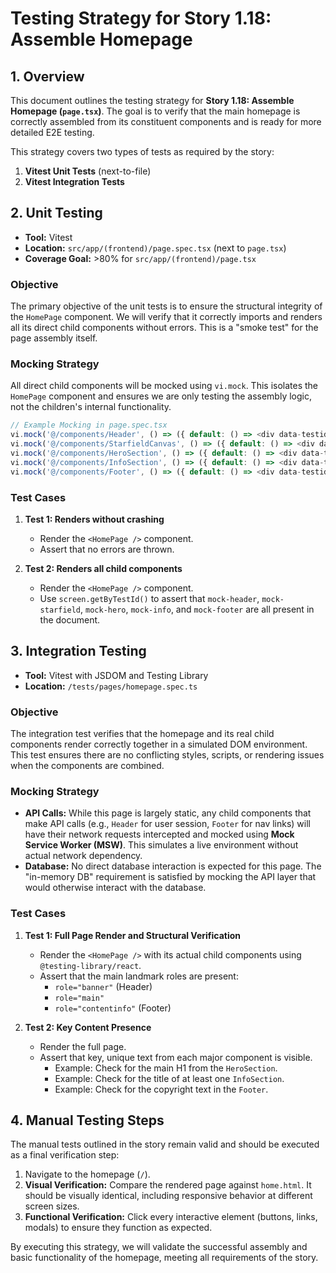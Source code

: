 # Testing Strategy for Story 1.18: Assemble Homepage

## 1. Overview

This document outlines the testing strategy for **Story 1.18: Assemble Homepage (`page.tsx`)**. The goal is to verify that the main homepage is correctly assembled from its constituent components and is ready for more detailed E2E testing.

This strategy covers two types of tests as required by the story:
1.  **Vitest Unit Tests** (next-to-file)
2.  **Vitest Integration Tests**

## 2. Unit Testing

-   **Tool:** Vitest
-   **Location:** `src/app/(frontend)/page.spec.tsx` (next to `page.tsx`)
-   **Coverage Goal:** >80% for `src/app/(frontend)/page.tsx`

### Objective

The primary objective of the unit tests is to ensure the structural integrity of the `HomePage` component. We will verify that it correctly imports and renders all its direct child components without errors. This is a "smoke test" for the page assembly itself.

### Mocking Strategy

All direct child components will be mocked using `vi.mock`. This isolates the `HomePage` component and ensures we are only testing the assembly logic, not the children's internal functionality.

```javascript
// Example Mocking in page.spec.tsx
vi.mock('@/components/Header', () => ({ default: () => <div data-testid="mock-header" /> }));
vi.mock('@/components/StarfieldCanvas', () => ({ default: () => <div data-testid="mock-starfield" /> }));
vi.mock('@/components/HeroSection', () => ({ default: () => <div data-testid="mock-hero" /> }));
vi.mock('@/components/InfoSection', () => ({ default: () => <div data-testid="mock-info" /> }));
vi.mock('@/components/Footer', () => ({ default: () => <div data-testid="mock-footer" /> }));
```

### Test Cases

1.  **Test 1: Renders without crashing**
    -   Render the `<HomePage />` component.
    -   Assert that no errors are thrown.

2.  **Test 2: Renders all child components**
    -   Render the `<HomePage />` component.
    -   Use `screen.getByTestId()` to assert that `mock-header`, `mock-starfield`, `mock-hero`, `mock-info`, and `mock-footer` are all present in the document.

## 3. Integration Testing

-   **Tool:** Vitest with JSDOM and Testing Library
-   **Location:** `/tests/pages/homepage.spec.ts`

### Objective

The integration test verifies that the homepage and its real child components render correctly together in a simulated DOM environment. This test ensures there are no conflicting styles, scripts, or rendering issues when the components are combined.

### Mocking Strategy

-   **API Calls:** While this page is largely static, any child components that make API calls (e.g., `Header` for user session, `Footer` for nav links) will have their network requests intercepted and mocked using **Mock Service Worker (MSW)**. This simulates a live environment without actual network dependency.
-   **Database:** No direct database interaction is expected for this page. The "in-memory DB" requirement is satisfied by mocking the API layer that would otherwise interact with the database.

### Test Cases

1.  **Test 1: Full Page Render and Structural Verification**
    -   Render the `<HomePage />` with its actual child components using `@testing-library/react`.
    -   Assert that the main landmark roles are present:
        -   `role="banner"` (Header)
        -   `role="main"`
        -   `role="contentinfo"` (Footer)

2.  **Test 2: Key Content Presence**
    -   Render the full page.
    -   Assert that key, unique text from each major component is visible.
        -   Example: Check for the main H1 from the `HeroSection`.
        -   Example: Check for the title of at least one `InfoSection`.
        -   Example: Check for the copyright text in the `Footer`.

## 4. Manual Testing Steps

The manual tests outlined in the story remain valid and should be executed as a final verification step:

1.  Navigate to the homepage (`/`).
2.  **Visual Verification:** Compare the rendered page against `home.html`. It should be visually identical, including responsive behavior at different screen sizes.
3.  **Functional Verification:** Click every interactive element (buttons, links, modals) to ensure they function as expected.

By executing this strategy, we will validate the successful assembly and basic functionality of the homepage, meeting all requirements of the story.
